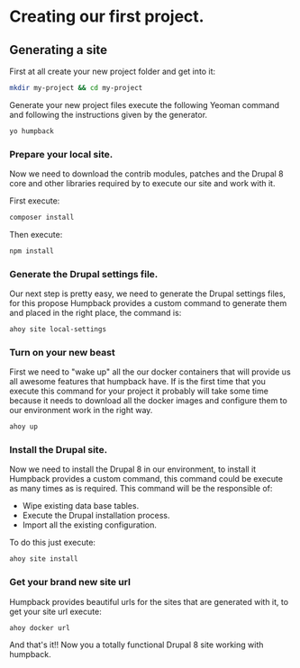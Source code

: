 
# Creating our first project.


## Generating a site
First at all create your new project folder and get into it:

```bash
mkdir my-project && cd my-project
```

Generate your new project files execute the following Yeoman command and following the instructions given by the generator.

```bash
yo humpback
```

### Prepare your local site.

Now we need to download the contrib modules, patches and the Drupal 8 core and other libraries required by to execute our site and work with it.

First execute:
```bash
composer install
```
Then execute:
```bash
npm install
```

### Generate the Drupal settings file.

Our next step is pretty easy, we need to generate the Drupal settings files, for this propose Humpback provides a custom command to generate them and placed in the right place, the command is:

```bash
ahoy site local-settings
```

### Turn on your new beast

First we need to "wake  up" all the our docker containers that will provide us all awesome features that humpback have. If is the first time that you execute this command for your project it probably will take some time because it needs to download all the docker images and configure them to our environment work in the right way.

```bash
ahoy up
```

### Install the Drupal site.

Now we need to install the Drupal 8 in our environment, to install it Humpback provides a custom command, this command could be execute as many times as is required.
This command will be the responsible of:

- Wipe existing data base tables.
- Execute the Drupal installation process.
- Import all the existing configuration.

To do this just execute:
```bash
ahoy site install
```

### Get your brand new site url

Humpback provides beautiful urls for the sites that are generated with it, to get your site url execute:

``` bash
ahoy docker url
```

And that's it!! Now you a totally functional Drupal 8 site working with humpback.
